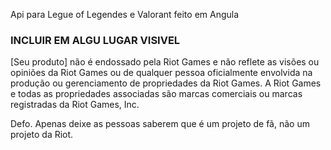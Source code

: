 Api para Legue of Legendes e Valorant feito em Angula

### INCLUIR EM ALGU LUGAR VISIVEL
[Seu produto] não é endossado pela Riot Games e não reflete as visões ou opiniões da Riot Games ou de qualquer pessoa oficialmente envolvida na produção ou gerenciamento de propriedades da Riot Games. A Riot Games e todas as propriedades associadas são marcas comerciais ou marcas registradas da Riot Games, Inc.

Defo. Apenas deixe as pessoas saberem que é um projeto de fã, não um projeto da Riot.